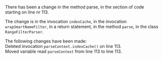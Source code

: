 There has been a change in the method parse, in the section of code starting on line nr 113.
  
The change is in the invocation ```indexCache```, in the invocation ```wrapSmartNameFilter```, in a return statement, in the method ```parse```, in the class ```RangeFilterParser```.
  
The following changes have been made:  
Deleted invocation ```parseContext.indexCache()``` on line 113.  
Moved variable read ```parseContext``` from line 113 to line 113.  
